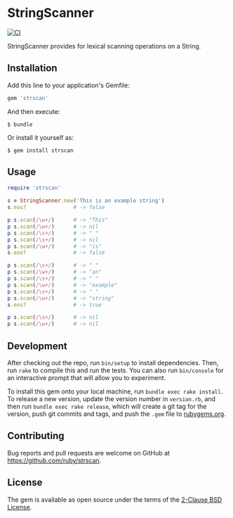 # StringScanner

[![CI](https://github.com/ruby/strscan/actions/workflows/ci.yml/badge.svg)](https://github.com/ruby/strscan/actions/workflows/ci.yml)

StringScanner provides for lexical scanning operations on a String.

## Installation

Add this line to your application's Gemfile:

```ruby
gem 'strscan'
```

And then execute:

```console
$ bundle
```

Or install it yourself as:

```console
$ gem install strscan
```

## Usage

```ruby
require 'strscan'

s = StringScanner.new('This is an example string')
s.eos?               # -> false

p s.scan(/\w+/)      # -> "This"
p s.scan(/\w+/)      # -> nil
p s.scan(/\s+/)      # -> " "
p s.scan(/\s+/)      # -> nil
p s.scan(/\w+/)      # -> "is"
s.eos?               # -> false

p s.scan(/\s+/)      # -> " "
p s.scan(/\w+/)      # -> "an"
p s.scan(/\s+/)      # -> " "
p s.scan(/\w+/)      # -> "example"
p s.scan(/\s+/)      # -> " "
p s.scan(/\w+/)      # -> "string"
s.eos?               # -> true

p s.scan(/\s+/)      # -> nil
p s.scan(/\w+/)      # -> nil
```

## Development

After checking out the repo, run `bin/setup` to install dependencies. Then, run `rake` to compile this and run the tests. You can also run `bin/console` for an interactive prompt that will allow you to experiment.

To install this gem onto your local machine, run `bundle exec rake install`. To release a new version, update the version number in `version.rb`, and then run `bundle exec rake release`, which will create a git tag for the version, push git commits and tags, and push the `.gem` file to [rubygems.org](https://rubygems.org).

## Contributing

Bug reports and pull requests are welcome on GitHub at https://github.com/ruby/strscan.


## License

The gem is available as open source under the terms of the [2-Clause BSD License](https://opensource.org/licenses/BSD-2-Clause).

